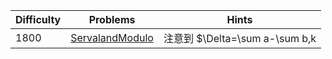 | Difficulty | Problems | Hints |
|------------|------------|-----------|
| 1800 | [ServalandModulo](https://codeforces.com/contest/2085/problem/E) | 注意到 $\Delta=\sum a-\sum b,k|\Delta$ |
